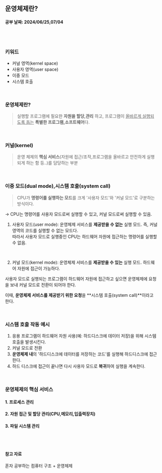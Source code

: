 ## 운영체제란?
#### 공부 날짜: 2024/06/25,07/04

<br><br>
### 키워드
- 커널 영역(kernel space)
- 사용자 영역(user space)
- 이중 모드
- 시스템 호출 

<br>

### 운영체제란?
> 실행할 프로그램에 필요한 **자원을 할당,관리** 하고, 프로그램이 <u>올바르게 실행되도록 돕는</u> **특별한 프로그램,소프트웨어**다. 

<br>

### 커널(kernel)
> 운영 체제의 **핵심 서비스**(자원에 접근/조작,프로그램을 올바르고 안전하게 실행되게 하는 함 등..)를 담당하는 부분 

<br>

### 이중 모드(dual mode),시스템 호출(system call)
> CPU가 **명령어를 실행하는 모드**를 크게 '사용자 모드'와 '커널 모드'로 구분하는 방식이다.

-> CPU는 명령어를 사용자 모드로써 실행할 수 있고, 커널 모드로써 실행할 수 있음. 

1. 사용자 모드(user mode): 운영체제 서비스를 **제공받을 수 없는** 실행 모드. 즉, 커널 영역의 코드를 실행할 수 없는 모드다. <br>따라서 사용자 모드로 실행중인 CPU는 하드웨어 자원에 접근하는 명령어를 실행할 수 없음.

<br>

2. 커널 모드(kernel mode): 운영체제 서비스를 **제공받을 수 있는** 실행 모드. 하드웨어 자원에 접근이 가능하다. 


사용자 모드로 실행되는 프로그램이 하드웨어 자원에 접근하고 싶으면 운영체제에 요청을 보내 커널 모드로 전환이 되어야 한다. 

이때, **운영체제 서비스를 제공받기 위한 요청**을 **시스템 호출(system call)**이라고 한다. 

<br>

### 시스템 호출 작동 예시 
1. 응용 프로그램이 하드웨어 자원 사용(예: 하드디스크에 데이터 저장)을 위해 시스템 호출을 발생시킨다.
2. 커널 모드로 전환
3. **운영체제 내**의 '하드디스크에 데이터를 저장하는 코드'를 실행해 하드디스크에 접근한다.
4. 하드 디스크에 접근이 끝나면 다시 사용자 모드로 **복귀**하여 실행을 계속한다. 

<br>

### 운영체제의 핵심 서비스 
#### 1. 프로세스 관리 
#### 2. 자원 접근 및 할당 관리(CPU,메모리,입출력장치)
#### 3. 파일 시스템 관리 

<br><br>

#### 참고 자료
혼자 공부하는 컴퓨터 구조 + 운영체제 